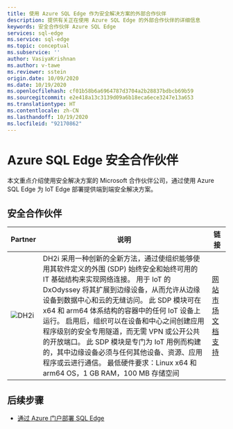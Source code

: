 ```yaml
---
title: 使用 Azure SQL Edge 作为安全解决方案的外部合作伙伴
description: 提供有关正在使用 Azure SQL Edge 的外部合作伙伴的详细信息
keywords: 安全合作伙伴 Azure SQL Edge
services: sql-edge
ms.service: sql-edge
ms.topic: conceptual
ms.subservice: ''
author: VasiyaKrishnan
ms.author: v-tawe
ms.reviewer: sstein
origin.date: 10/09/2020
ms.date: 10/19/2020
ms.openlocfilehash: cf01b58b6a6964787d3704a2b28837bdbcb69b59
ms.sourcegitcommit: e2e418a13c3139d09a6b18eca6ece3247e13a653
ms.translationtype: HT
ms.contentlocale: zh-CN
ms.lasthandoff: 10/19/2020
ms.locfileid: "92170862"
---
```

# <a name="azure-sql-edge-security-partners"></a>Azure SQL Edge 安全合作伙伴

本文重点介绍使用安全解决方案的 Microsoft 合作伙伴公司，通过使用 Azure SQL Edge 为 IoT Edge 部署提供端到端安全解决方案。

## <a name="security-partners"></a>安全合作伙伴
 
| Partner| 说明 | 链接 |
|-----|-----|-----|
|![DH2i](media/resources/dh2i-logo.png)|DH2i 采用一种创新的全新方法，通过使组织能够使用其软件定义的外围 (SDP) 始终安全和始终可用的 IT 基础结构来实现网络连接。 用于 IoT 的 DxOdyssey 将其扩展到边缘设备，从而允许从边缘设备到数据中心和云的无缝访问。 此 SDP 模块可在 x64 和 arm64 体系结构的容器中的任何 IoT 设备上运行。 启用后，组织可以在设备和中心之间创建应用程序级别的安全专用隧道，而无需 VPN 或公开公共的开放端口。 此 SDP 模块是专门为 IoT 用例而构建的，其中边缘设备必须与任何其他设备、资源、应用程序或云进行通信。 最低硬件要求：Linux x64 和 arm64 OS，1 GB RAM，100 MB 存储空间| [网站](https://dh2i.com/)[市场](https://ms.portal.azure.com/#blade/Microsoft_Azure_Marketplace/MarketplaceOffersBlade/selectedMenuItemId/home)[文档](https://dh2i.com/dxodyssey-for-iot/)[支持](https://dh2i.com/support/)

## <a name="next-steps"></a>后续步骤

- [通过 Azure 门户部署 SQL Edge](deploy-portal.md)
